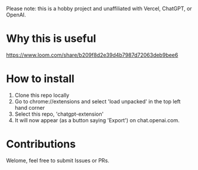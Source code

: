 Please note: this is a hobby project and unaffiliated with Vercel, ChatGPT, or OpenAI. 

# Why this is useful

https://www.loom.com/share/b209f8d2e39d4b7987d72063deb9bee6

# How to install 

1. Clone this repo locally
2. Go to chrome://extensions and select 'load unpacked' in the top left hand corner
3. Select this repo, 'chatgpt-extension'
4. It will now appear (as a button saying 'Export') on chat.openai.com.

# Contributions

Welome, feel free to submit Issues or PRs.
